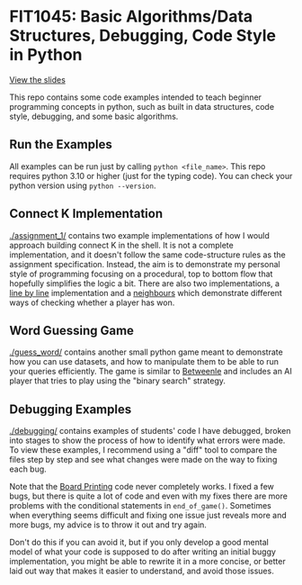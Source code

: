 # FIT1045: Basic Algorithms/Data Structures, Debugging, Code Style in Python

[View the slides](https://www.canva.com/design/DAFg1vJXg7s/6-0FxSWMXRa86JW2km5cuA/view?utm_content=DAFg1vJXg7s&utm_campaign=designshare&utm_medium=link&utm_source=publishsharelink)

This repo contains some code examples intended to teach beginner programming concepts in python, such as built in data structures, code style, debugging, and some basic algorithms.

## Run the Examples

All examples can be run just by calling `python <file_name>`. This repo requires python 3.10 or higher (just for the typing code). You can check your python version using `python --version`.

## Connect K Implementation

[./assignment_1/](./assignment_1/) contains two example implementations of how I would approach building connect K in the shell. It is not a complete implementation, and it doesn't follow the same code-structure rules as the assignment specification. Instead, the aim is to demonstrate my personal style of programming focusing on a procedural, top to bottom flow that hopefully simplifies the logic a bit. There are also two implementations, a [line by line](./assignment_1/line_by_line.py) implementation and a [neighbours](./assignment_1/neighbours.py) which demonstrate different ways of checking whether a player has won.

## Word Guessing Game

[./guess_word/](./guess_word/) contains another small python game meant to demonstrate how you can use datasets, and how to manipulate them to be able to run your queries efficiently. The game is similar to [Betweenle](https://betweenle.com/) and includes an AI player that tries to play using the "binary search" strategy.

## Debugging Examples

[./debugging/](./debugging/) contains examples of students' code I have debugged, broken into stages to show the process of how to identify what errors were made. To view these examples, I recommend using a "diff" tool to compare the files step by step and see what changes were made on the way to fixing each bug.

Note that the [Board Printing](./debugging/board_printing/) code never completely works. I fixed a few bugs, but there is quite a lot of code and even with my fixes there are more problems with the conditional statements in `end_of_game()`. Sometimes when everything seems difficult and fixing one issue just reveals more and more bugs, my advice is to throw it out and try again.

Don't do this if you can avoid it, but if you only develop a good mental model of what your code is supposed to do after writing an initial buggy implementation, you might be able to rewrite it in a more concise, or better laid out way that makes it easier to understand, and avoid those issues.